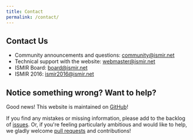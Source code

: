 ```yaml
---
title: Contact
permalink: /contact/
---
```


## Contact Us

* Community announcements and questions: [community@ismir.net](mailto:community@ismir.net)
* Technical support with the website: [webmaster@ismir.net](mailto:webmaster@ismir.net)
* ISMIR Board: [board@ismir.net](mailto:board@ismir.net)
* ISMIR 2016: [ismir2016@ismir.net](mailto:ismir2016@ismir.net)


## Notice something wrong? Want to help?

Good news! This website is maintained on [GitHub](https://github.com/ismir/ismir-home)!

If you find any mistakes or missing information, please add to the backlog
of [issues](https://github.com/ismir/ismir-home/issues). Or, if you're feeling
particularly ambitious and would like to help, we gladly welcome
[pull requests](https://github.com/ismir/ismir-home/pulls) and contributions!